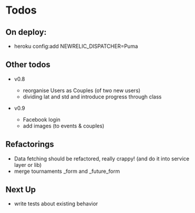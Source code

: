 Todos
====================

On deploy:
---------------------
  - heroku config:add NEWRELIC_DISPATCHER=Puma

Other todos
---------------------
  - v0.8
    - reorganise Users as Couples (of two new users)
    - dividing lat and std and introduce progress through class

  - v0.9
    - Facebook login
    - add images (to events & couples)

Refactorings
---------------------
  - Data fetching should be refactored, really crappy! (and do it into service layer or lib)
  - merge tournaments _form and _future_form

Next Up
---------------------
  - write tests about existing behavior